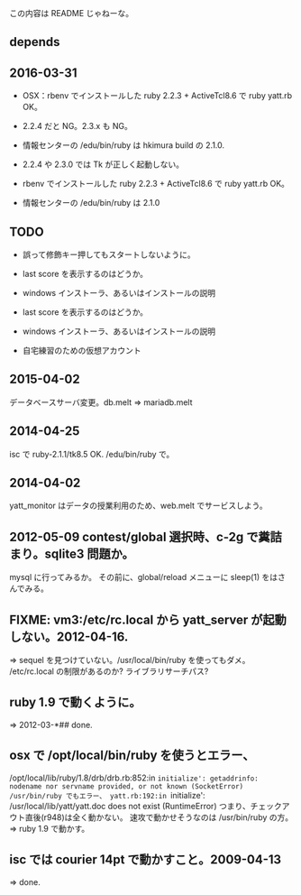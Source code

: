 この内容は README じゃねーな。

## depends


## 2016-03-31

* OSX：rbenv でインストールした ruby 2.2.3 + ActiveTcl8.6 で ruby yatt.rb OK。

* 2.2.4 だと NG。2.3.x も NG。

* 情報センターの /edu/bin/ruby は hkimura build の 2.1.0.

* 2.2.4 や 2.3.0 では Tk が正しく起動しない。

* rbenv でインストールした ruby 2.2.3 + ActiveTcl8.6 で ruby yatt.rb OK。

* 情報センターの /edu/bin/ruby は 2.1.0

## TODO

* 誤って修飾キー押してもスタートしないように。

* last score を表示するのはどうか。

* windows インストーラ、あるいはインストールの説明

* last score を表示するのはどうか。
* windows インストーラ、あるいはインストールの説明
* 自宅練習のための仮想アカウント

## 2015-04-02

  データベースサーバ変更。db.melt => mariadb.melt

## 2014-04-25

  isc で ruby-2.1.1/tk8.5 OK. /edu/bin/ruby で。

## 2014-04-02

  yatt_monitor はデータの授業利用のため、web.melt でサービスしよう。

## 2012-05-09 contest/global 選択時、c-2g で糞詰まり。sqlite3 問題か。

  mysql に行ってみるか。
  その前に、global/reload メニューに sleep(1) をはさんでみる。

## FIXME: vm3:/etc/rc.local から yatt_server が起動しない。2012-04-16.

  => sequel を見つけていない。/usr/local/bin/ruby を使ってもダメ。
     /etc/rc.local の制限があるのか? ライブラリサーチパス?

## ruby 1.9 で動くように。

  => 2012-03-*## done.

## osx で /opt/local/bin/ruby を使うとエラー、

  /opt/local/lib/ruby/1.8/drb/drb.rb:852:in `initialize': getaddrinfo: nodename nor servname provided, or not known (SocketError)
  /usr/bin/ruby でもエラー、
  yatt.rb:192:in `initialize': /usr/local/lib/yatt/yatt.doc does not exist  (RuntimeError)
  つまり、チェックアウト直後(r948)は全く動かない。
  速攻で動かせそうなのは /usr/bin/ruby の方。
  => ruby 1.9 で動かす。

## isc では courier 14pt で動かすこと。2009-04-13

  => done.
